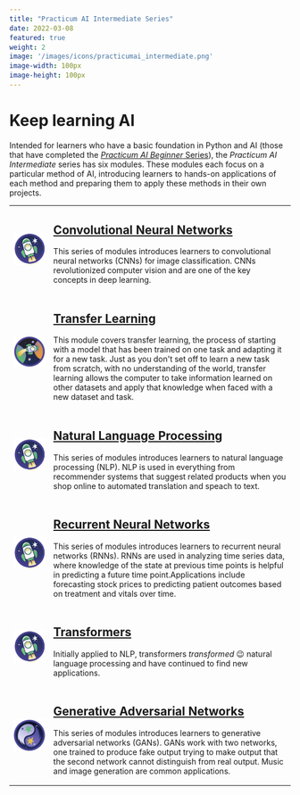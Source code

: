 ```yaml
---
title: "Practicum AI Intermediate Series"
date: 2022-03-08
featured: true
weight: 2
image: '/images/icons/practicumai_intermediate.png'
image-width: 100px
image-height: 100px
---
```


# Keep learning AI

Intended for learners who have a basic foundation in Python and AI (those that have completed the [*Practicum AI Beginner* Series](/_courses/beginner/)), the *Practicum AI Intermediate* series has six modules. These modules each focus on a particular method of AI, introducing learners to hands-on applications of each method and preparing them to apply these methods in their own projects.


<table>
    <tr>
        <td>
            <a href='/_courses/cnn'><img src='/images/icons/practicumai_intermediate.png' alt='CNN icon' width='500'></a>
        </td>
        <td>
            <h2><a href='/_courses/cnn'>Convolutional Neural Networks</a></h2>
            <p>This series of modules introduces learners to convolutional neural networks (CNNs) for image classification. CNNs revolutionized computer vision and are one of the key concepts in deep learning.</p>
        </td>
    </tr>
    <tr>
        <td>
            <a href='/_courses/transfer'><img src='/images/icons/practicumai_transfer_learning.png' alt='Practicum AI Transfer Learning course icon' width='500'></a>
        </td>
        <td>
            <h2><a href='/_courses/transfer'>Transfer Learning</a></h2>
            <p>This module covers transfer learning, the process of starting with a model that has been trained on one task and adapting it for a new task. Just as you don't set off to learn a new task from scratch, with no understanding of the world, transfer learning allows the computer to take information learned on other datasets and apply that knowledge when faced with a new dataset and task.</p>
        </td>
    </tr>
    <tr>
        <td>
            <a href='/_courses/nlp'><img src='/images/icons/practicumai_intermediate.png'></a>
        </td>
        <td>
            <h2><a href='/_courses/nlp'>Natural Language Processing</a></h2>
            <p>This series of modules introduces learners to natural language processing (NLP). NLP is used in everything from recommender systems that suggest related products when you shop online to automated translation and speach to text.</p>
        </td>
    </tr>
    <tr>
        <td>
           <a href='/_courses/rnn'><img src='/images/icons/practicumai_intermediate.png' alt='PracticumAI Intermediate Series icon' width='500'></a>
        </td>
        <td>
            <h2><a href='/_courses/rnn'>Recurrent Neural Networks</a></h2>
            <p>This series of modules introduces learners to recurrent neural networks (RNNs). RNNs are used in analyzing time series data, where knowledge of the state at previous time points is helpful in predicting a future time point.Applications include forecasting stock prices to predicting patient outcomes based on treatment and vitals over time.</p>
        </td>
    </tr>
    <tr>
        <td>
            <a href='/_courses/transformers'><img src='/images/icons/practicumai_intermediate.png' alt='PracticumAI Intermediate Series icon' width='500'></a>
        </td>
        <td>
            <h2><a href='/_courses/transformers'>Transformers</a></h2>
            <p>Initially applied to NLP, transformers <i>transformed</i> 😉 natural language processing and have continued to find new applications.</p>
        </td>
    </tr>
    <tr>
        <td>
            <a href='/_courses/gan'><img src='/images/icons/practicumai_GAN.png' alt='PracticumAI GAN courese icon' width='500'></a>
        </td>
        <td>
            <h2><a href='/_courses/gan'>Generative Adversarial Networks</a></h2>
            <p>This series of modules introduces learners to generative adversarial networks (GANs). GANs work with two networks, one trained to produce fake output trying to make output that the second network cannot distinguish from real output. Music and image generation are common applications.</p>
        </td>
    </tr>
<table>
